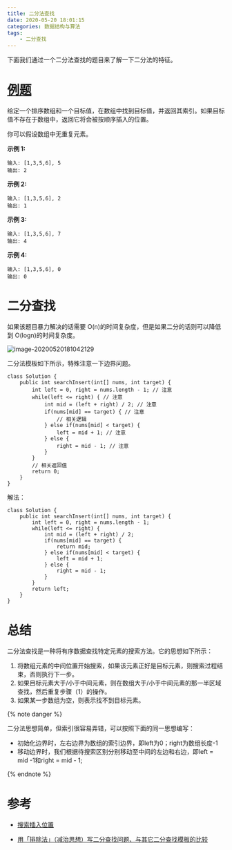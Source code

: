 ```yaml
---
title: 二分法查找
date: 2020-05-20 18:01:15
categories: 数据结构与算法
tags: 
	- 二分查找
---
```


下面我们通过一个二分法查找的题目来了解一下二分法的特征。

# [例题](https://leetcode-cn.com/problems/search-insert-position/)

给定一个排序数组和一个目标值，在数组中找到目标值，并返回其索引。如果目标值不存在于数组中，返回它将会被按顺序插入的位置。

你可以假设数组中无重复元素。

**示例 1:**

```
输入: [1,3,5,6], 5
输出: 2
```

**示例 2:**

```
输入: [1,3,5,6], 2
输出: 1
```

**示例 3:**

```
输入: [1,3,5,6], 7
输出: 4
```

**示例 4:**

```
输入: [1,3,5,6], 0
输出: 0
```

<!-- more -->

# 二分查找

如果该题目暴力解决的话需要 O(n)的时间复杂度，但是如果二分的话则可以降低到 O(logn)的时间复杂度。

![image-20200520181042129](https://yuanchangjian.github.io/cloudImage/images/20200520181043.png)

二分法模板如下所示，特殊注意一下边界问题。

```
class Solution {
    public int searchInsert(int[] nums, int target) {
        int left = 0, right = nums.length - 1; // 注意
        while(left <= right) { // 注意
            int mid = (left + right) / 2; // 注意
            if(nums[mid] == target) { // 注意
                // 相关逻辑
            } else if(nums[mid] < target) {
                left = mid + 1; // 注意
            } else {
                right = mid - 1; // 注意
            }
        }
        // 相关返回值
        return 0;
    }
}
```

解法：

```
class Solution {
    public int searchInsert(int[] nums, int target) {
        int left = 0, right = nums.length - 1;
        while(left <= right) {
            int mid = (left + right) / 2;
            if(nums[mid] == target) {
                return mid;
            } else if(nums[mid] < target) {
                left = mid + 1;
            } else {
                right = mid - 1;
            }
        }
        return left;
    }
}
```



# 总结

二分法查找是一种将有序数据查找特定元素的搜索方法。它的思想如下所示：

1. 将数组元素的中间位置开始搜索，如果该元素正好是目标元素，则搜索过程结束，否则执行下一步。
2. 如果目标元素大于/小于中间元素，则在数组大于/小于中间元素的那一半区域查找，然后重复步骤（1）的操作。
3. 如果某一步数组为空，则表示找不到目标元素。

{% note danger %} 

二分法思想简单，但索引很容易弄错，可以按照下面的同一思想编写：

* 初始化边界时，左右边界为数组的索引边界，即left为0；right为数组长度-1
* 移动边界时，我们根据待搜索区别分别移动至中间的左边和右边，即left = mid -1和right = mid - 1;

{% endnote %}



# 参考

* [搜索插入位置](https://leetcode-cn.com/problems/search-insert-position/)

* [用「排除法」（减治思想）写二分查找问题、与其它二分查找模板的比较](https://leetcode-cn.com/problems/search-insert-position/solution/te-bie-hao-yong-de-er-fen-cha-fa-fa-mo-ban-python-/)

